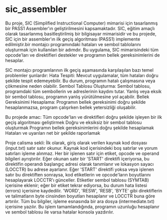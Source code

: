# sic_assembler

Bu proje, SIC (Simplified Instructional Computer) mimarisi için tasarlanmış bir PASS1 Assembler'ın geliştirilmesini kapsamaktadır. SIC, eğitim amaçlı olarak tasarlanmış basitleştirilmiş bir bilgisayar mimarisidir ve bu projede, SIC için bir assembler'ın ilk geçiş algoritması (PASS1) implemente edilmiştir.bir montajcı programındaki hataları ve sembol tablolarını oluşturmak için kullanılan bir adımdır. Bu uygulama, SIC mimarisindeki tüm opcode'ları ve direktifleri destekler ve programın bellek gereksinimlerini de hesaplar.

SIC montajcı programlarının ilk geçiş aşamasında karşılaşılan bazı temel problemler şunlardır:
Hata Tespiti: Mevcut uygulamalar, tüm hataları doğru şekilde tespit edemeyebilir. Bu durum, programın hatalı çalışmasına veya çökmesine neden olabilir.
Sembol Tablosu Oluşturma: Sembol tablosu, programdaki tüm sembollerin ve adreslerinin kaydını tutar. Yanlış veya eksik bir sembol tablosu, programın yanlış yürütülmesine yol açabilir.
Bellek Gereksinimi Hesaplama: Programın bellek gereksinimi doğru şekilde hesaplanmazsa, program çalışırken bellek yetersizliği oluşabilir.

Bu projede amac:
Tüm opcode'ları ve direktifleri doğru şekilde işleyen bir ilk geçiş algoritması geliştirmek
Doğru ve eksiksiz bir sembol tablosu oluşturmak
Programın bellek gereksinimlerini doğru şekilde hesaplamak
Hataları ve uyarıları net bir şekilde raporlamak 

Proje calisma sekli:
 İlk olarak, giriş olarak verilen kaynak kod dosyası (input.txt) satır satır okunur. Kaynak kod içerisindeki boş satırlar ve yorum satırları işleme alınmaz. Her bir işlenen satır için etiket, opcode ve operand bilgileri ayrıştırılır. Eğer okunan satır bir 'START' direktifi içeriyorsa, bu direktifin operandı başlangıç adresi olarak tanımlanır ve lokasyon sayacı (LOCCTR) bu adrese ayarlanır. Eğer 'START' direktifi yoksa veya işlenen satır bu direktiften sonraysa, kod etiketlerin ve opcode'ların boyutlarını hesaplayarak LOCCTR'ı günceller. Etiketler sembol tablosu (SYMTAB) içerisine eklenir; eğer bir etiket tekrar ediyorsa, bu durum hata listesi (errors) içerisine kaydedilir. 'WORD', 'RESW', 'RESB', 'BYTE' gibi direktiflerin ve talimatların byte cinsinden boyutları hesaplanır ve LOCCTR buna göre artırılır. Tüm bu bilgiler, işleme esnasında bir ara dosya (intermediate.txt) içerisine yazılır. Bu işlem tamamlandığında, programın uzunluğu hesaplanır ve sembol tablosu ile varsa hatalar konsola yazdırılır.
